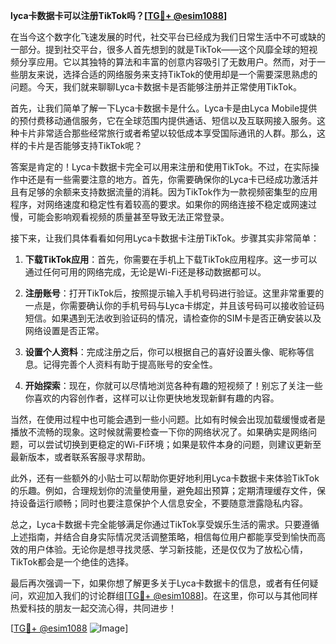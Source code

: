 **lyca卡数据卡可以注册TikTok吗？[[TG💪+ @esim1088](https://t.me/s/esim1088)]**

在当今这个数字化飞速发展的时代，社交平台已经成为我们日常生活中不可或缺的一部分。提到社交平台，很多人首先想到的就是TikTok——这个风靡全球的短视频分享应用。它以其独特的算法和丰富的创意内容吸引了无数用户。然而，对于一些朋友来说，选择合适的网络服务来支持TikTok的使用却是一个需要深思熟虑的问题。今天，我们就来聊聊Lyca卡数据卡是否能够注册并正常使用TikTok。

首先，让我们简单了解一下Lyca卡数据卡是什么。Lyca卡是由Lyca Mobile提供的预付费移动通信服务，它在全球范围内提供通话、短信以及互联网接入服务。这种卡片非常适合那些经常旅行或者希望以较低成本享受国际通讯的人群。那么，这样的卡片是否能够支持TikTok呢？

答案是肯定的！Lyca卡数据卡完全可以用来注册和使用TikTok。不过，在实际操作中还是有一些需要注意的地方。首先，你需要确保你的Lyca卡已经成功激活并且有足够的余额来支持数据流量的消耗。因为TikTok作为一款视频密集型的应用程序，对网络速度和稳定性有着较高的要求。如果你的网络连接不稳定或网速过慢，可能会影响观看视频的质量甚至导致无法正常登录。

接下来，让我们具体看看如何用Lyca卡数据卡注册TikTok。步骤其实非常简单：

1. **下载TikTok应用**：首先，你需要在手机上下载TikTok应用程序。这一步可以通过任何可用的网络完成，无论是Wi-Fi还是移动数据都可以。
   
2. **注册账号**：打开TikTok后，按照提示输入手机号码进行验证。这里非常重要的一点是，你需要确认你的手机号码与Lyca卡绑定，并且该号码可以接收验证码短信。如果遇到无法收到验证码的情况，请检查你的SIM卡是否正确安装以及网络设置是否正常。

3. **设置个人资料**：完成注册之后，你可以根据自己的喜好设置头像、昵称等信息。记得完善个人资料有助于提高账号的安全性。

4. **开始探索**：现在，你就可以尽情地浏览各种有趣的短视频了！别忘了关注一些你喜欢的内容创作者，这样可以让你更快地发现新鲜有趣的内容。

当然，在使用过程中也可能会遇到一些小问题。比如有时候会出现加载缓慢或者是播放不流畅的现象。这时候就需要检查一下你的网络状况了。如果确实是网络问题，可以尝试切换到更稳定的Wi-Fi环境；如果是软件本身的问题，则建议更新至最新版本，或者联系客服寻求帮助。

此外，还有一些额外的小贴士可以帮助你更好地利用Lyca卡数据卡来体验TikTok的乐趣。例如，合理规划你的流量使用量，避免超出预算；定期清理缓存文件，保持设备运行顺畅；同时也要注意保护个人信息安全，不要随意泄露隐私内容。

总之，Lyca卡数据卡完全能够满足你通过TikTok享受娱乐生活的需求。只要遵循上述指南，并结合自身实际情况灵活调整策略，相信每位用户都能享受到愉快而高效的用户体验。无论你是想寻找灵感、学习新技能，还是仅仅为了放松心情，TikTok都会是一个绝佳的选择。

最后再次强调一下，如果你想了解更多关于Lyca卡数据卡的信息，或者有任何疑问，欢迎加入我们的讨论群组[[TG💪+ @esim1088](https://t.me/s/esim1088)]。在这里，你可以与其他同样热爱科技的朋友一起交流心得，共同进步！

[[TG💪+ @esim1088](https://t.me/s/esim1088) ![Image](https://i.postimg.cc/4NQfJmqS/Snipaste-2025-05-13-00-14-12.png)]